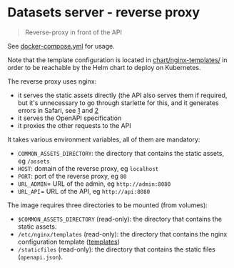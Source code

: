 # Datasets server - reverse proxy

> Reverse-proxy in front of the API

See [docker-compose.yml](../../docker-compose.yml) for usage.

Note that the template configuration is located in [chart/nginx-templates/](../../chart/nginx-templates/) in order to be reachable by the Helm chart to deploy on Kubernetes.

The reverse proxy uses nginx:

- it serves the static assets directly (the API also serves them if required, but it's unnecessary to go through starlette for this, and it generates errors in Safari, see [1](https://github.com/encode/starlette/issues/950) and [2](https://developer.apple.com/library/archive/documentation/AppleApplications/Reference/SafariWebContent/CreatingVideoforSafarioniPhone/CreatingVideoforSafarioniPhone.html#//apple_ref/doc/uid/TP40006514-SW6)
- it serves the OpenAPI specification
- it proxies the other requests to the API

It takes various environment variables, all of them are mandatory:

- `COMMON_ASSETS_DIRECTORY`: the directory that contains the static assets, eg `/assets`
- `HOST`: domain of the reverse proxy, eg `localhost`
- `PORT`: port of the reverse proxy, eg `80`
- `URL_ADMIN`= URL of the admin, eg `http://admin:8080`
- `URL_API`= URL of the API, eg `http://api:8080`

The image requires three directories to be mounted (from volumes):

- `$COMMON_ASSETS_DIRECTORY` (read-only): the directory that contains the static assets.
- `/etc/nginx/templates` (read-only): the directory that contains the nginx configuration template ([templates](./templates/))
- `/staticfiles` (read-only): the directory that contains the static files (`openapi.json`).
